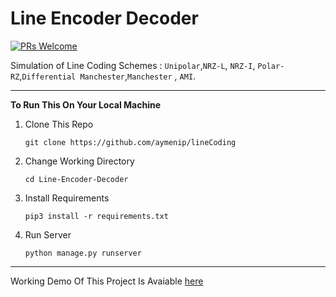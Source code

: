# Line Encoder Decoder

[![PRs Welcome](https://img.shields.io/badge/PRs-welcome-brightgreen.svg?style=flat-square)](http://makeapullrequest.com)

Simulation of Line Coding Schemes : `Unipolar`,`NRZ-L`, `NRZ-I`, `Polar-RZ`,`Differential Manchester`,`Manchester` , `AMI`.

---

**To Run This On Your Local Machine**

1.  Clone This Repo

        git clone https://github.com/aymenip/lineCoding

2.  Change Working Directory

        cd Line-Encoder-Decoder

3.  Install Requirements

        pip3 install -r requirements.txt

4.  Run Server

        python manage.py runserver

---

Working Demo Of This Project Is Avaiable [here](https://lineencoderdecoder.herokuapp.com)
